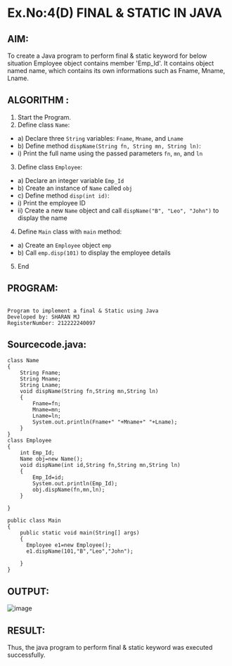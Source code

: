 # Ex.No:4(D) FINAL & STATIC IN JAVA

## AIM:
   To create a Java program to perform final & static keyword for below situation Employee object contains member 'Emp_Id'. It contains object named name, which contains its own informations such as Fname, Mname, Lname.
 
## ALGORITHM :
1.	Start the Program.
2.	Define class `Name`:
-	a) Declare three `String` variables: `Fname`, `Mname`, and `Lname`
-	b) Define method `dispName(String fn, String mn, String ln)`:
-	i) Print the full name using the passed parameters `fn`, `mn`, and `ln`
3.	Define class `Employee`:
-	a) Declare an integer variable `Emp_Id`
-	b) Create an instance of `Name` called `obj`
-	c) Define method `disp(int id)`:
-	i) Print the employee ID
-	ii) Create a new `Name` object and call `dispName("B", "Leo", "John")` to display the name
4.	Define `Main` class with `main` method:
-	a) Create an `Employee` object `emp`
-	b) Call `emp.disp(101)` to display the employee details
5.	End

## PROGRAM:
 ```

Program to implement a final & Static using Java
Developed by: SHARAN MJ
RegisterNumber: 212222240097

```

## Sourcecode.java:
```
class Name
{
    String Fname;
    String Mname;
    String Lname;
    void dispName(String fn,String mn,String ln)
    {
        Fname=fn;
        Mname=mn;
        Lname=ln;
        System.out.println(Fname+" "+Mname+" "+Lname);
    }
}
class Employee
{
    int Emp_Id;
    Name obj=new Name();
    void dispName(int id,String fn,String mn,String ln)
    {
        Emp_Id=id;
        System.out.println(Emp_Id);
        obj.dispName(fn,mn,ln);
    }
    
}

public class Main
{
    public static void main(String[] args)
    {
      Employee e1=new Employee();
      e1.dispName(101,"B","Leo","John");
        
    }
}
```

## OUTPUT:

![image](https://github.com/user-attachments/assets/b05b5aae-7714-4702-861c-73f9bdd5c55d)

## RESULT:
Thus, the java program to perform final & static keyword was executed successfully.
